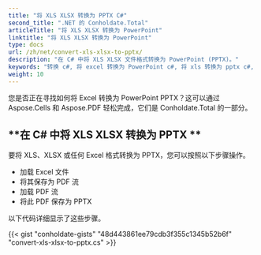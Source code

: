 ```yaml
---
title: "将 XLS XLSX 转换为 PPTX C#"
second_title: ".NET 的 Conholdate.Total"
articleTitle: "将 XLS XLSX 转换为 PowerPoint"
linktitle: "将 XLS XLSX 转换为 PowerPoint"
type: docs
url: /zh/net/convert-xls-xlsx-to-pptx/
description: "在 C# 中将 XLS XLSX 文件格式转换为 PowerPoint (PPTX)。"
keywords: "转换 c#, 将 excel 转换为 PowerPoint c#, 将 xls 转换为 pptx c#, 将 xlsx 转换为 powerpoint c#, .NET 将 xls xlsx, xls 转换为 pptx .net, xlsx 到 pptx asp .net, c# 转换器用于 xls, c# 转换器用于 xlsx, excel to pptx c#, sheet to slide"
weight: 10
---
```


您是否正在寻找如何将 Excel 转换为 PowerPoint PPTX？这可以通过 Aspose.Cells 和 Aspose.PDF 轻松完成，它们是 Conholdate.Total 的一部分。

## **在 C# 中将 XLS XLSX 转换为 PPTX **
要将 XLS、XLSX 或任何 Excel 格式转换为 PPTX，您可以按照以下步骤操作。

- 加载 Excel 文件
- 将其保存为 PDF 流
- 加载 PDF 流
- 将此 PDF 保存为 PPTX

以下代码详细显示了这些步骤。

{{< gist "conholdate-gists" "48d443861ee79cdb3f355c1345b52b6f" "convert-xls-xlsx-to-pptx.cs" >}}
